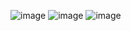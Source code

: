 ![image](https://user-images.githubusercontent.com/43947736/49706730-fa3f8580-fc6a-11e8-83c8-0d718bdc6e8c.png)
![image](https://user-images.githubusercontent.com/43947736/49706734-ff043980-fc6a-11e8-85a6-22708218a1a0.png)
![image](https://user-images.githubusercontent.com/43947736/49706738-0297c080-fc6b-11e8-9ef8-ad93749a3f09.png)
